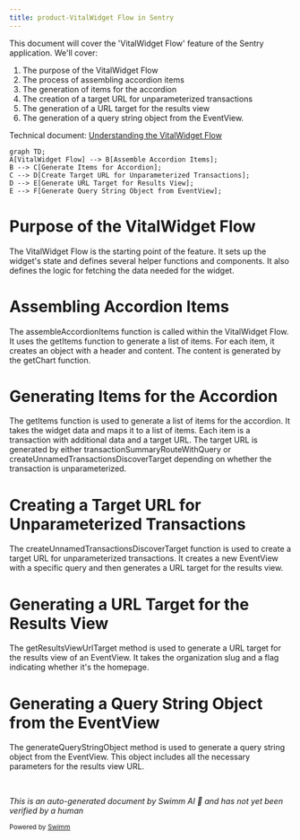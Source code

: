 ```yaml
---
title: product-VitalWidget Flow in Sentry
---
```

This document will cover the 'VitalWidget Flow' feature of the Sentry application. We'll cover:

1. The purpose of the VitalWidget Flow
2. The process of assembling accordion items
3. The generation of items for the accordion
4. The creation of a target URL for unparameterized transactions
5. The generation of a URL target for the results view
6. The generation of a query string object from the EventView.

Technical document: <SwmLink doc-title="Understanding the VitalWidget Flow">[Understanding the VitalWidget Flow](/.swm/understanding-the-vitalwidget-flow.1bexgj0n.sw.md)</SwmLink>

```mermaid
graph TD;
A[VitalWidget Flow] --> B[Assemble Accordion Items];
B --> C[Generate Items for Accordion];
C --> D[Create Target URL for Unparameterized Transactions];
D --> E[Generate URL Target for Results View];
E --> F[Generate Query String Object from EventView];
```

# Purpose of the VitalWidget Flow

The VitalWidget Flow is the starting point of the feature. It sets up the widget's state and defines several helper functions and components. It also defines the logic for fetching the data needed for the widget.

# Assembling Accordion Items

The assembleAccordionItems function is called within the VitalWidget Flow. It uses the getItems function to generate a list of items. For each item, it creates an object with a header and content. The content is generated by the getChart function.

# Generating Items for the Accordion

The getItems function is used to generate a list of items for the accordion. It takes the widget data and maps it to a list of items. Each item is a transaction with additional data and a target URL. The target URL is generated by either transactionSummaryRouteWithQuery or createUnnamedTransactionsDiscoverTarget depending on whether the transaction is unparameterized.

# Creating a Target URL for Unparameterized Transactions

The createUnnamedTransactionsDiscoverTarget function is used to create a target URL for unparameterized transactions. It creates a new EventView with a specific query and then generates a URL target for the results view.

# Generating a URL Target for the Results View

The getResultsViewUrlTarget method is used to generate a URL target for the results view of an EventView. It takes the organization slug and a flag indicating whether it's the homepage.

# Generating a Query String Object from the EventView

The generateQueryStringObject method is used to generate a query string object from the EventView. This object includes all the necessary parameters for the results view URL.

&nbsp;

*This is an auto-generated document by Swimm AI 🌊 and has not yet been verified by a human*

<SwmMeta version="3.0.0" repo-id="Z2l0aHViJTNBJTNBc2VudHJ5LWRlbW8lM0ElM0FTd2ltbS1EZW1v" repo-name="sentry-demo" doc-type="product-flows"><sup>Powered by [Swimm](/)</sup></SwmMeta>
